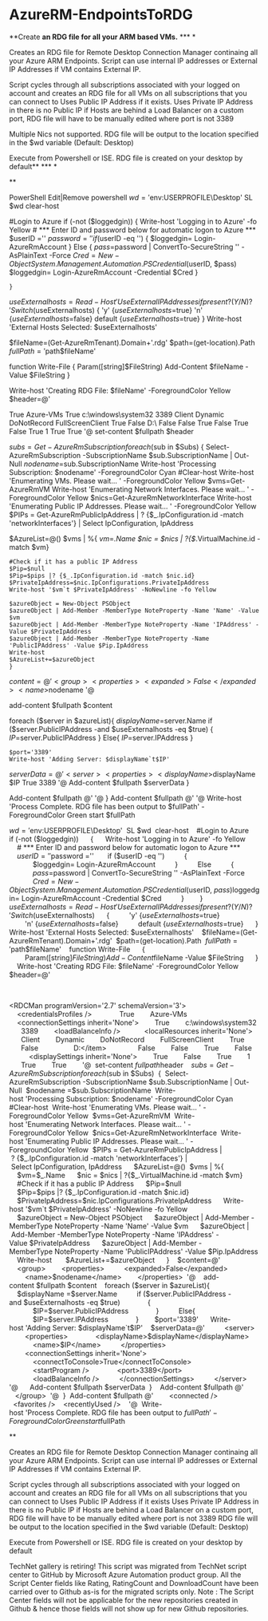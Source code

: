 ﻿AzureRM-EndpointsToRDG
======================

            
**Create **an RDG file for all your ARM based VMs.** *** *

Creates an RDG file for Remote Desktop Connection Manager continaing all your Azure ARM Endpoints. Script can use internal IP addresses or External IP Addresses if VM contains External IP.


Script cycles through all subscriptions associated with your logged on account and creates an RDG file for all VMs on all subscriptions that you can connect to
Uses Public IP Address if it exists. Uses Private IP Address in there is no Public IP
if Hosts are behind a Load Balancer on a custom port, RDG file will have to be manually edited where port is not 3389


Multiple Nics not supported.
RDG file will be output to the location specified in the $wd variable (Default: Desktop)



Execute from Powershell or ISE. RDG file is created on your desktop by default** *** *

**


PowerShell
Edit|Remove
powershell
$wd='$env:USERPROFILE\Desktop'
SL $wd
clear-host

#Login to Azure
if (-not ($loggedgin))
    {
    Write-host 'Logging in to Azure' -fo Yellow
    # *** Enter ID and password below for automatic logon to Azure ***
    $userID =''
    $password ='' 
    if ($userID -eq '')
        {
            $loggedgin= Login-AzureRmAccount
        }
        Else
        {
            $pass=$password | ConvertTo-SecureString '' -AsPlainText -Force
            $Cred = New-Object System.Management.Automation.PSCredential($userID, $pass)
            $loggedgin= Login-AzureRmAccount -Credential $Cred
        }

    }


$useExternalhosts = Read-Host 'Use External IP Addresses if present?(Y/N)?' 
Switch ($useExternalhosts)
    {
        'y' {$useExternalhosts =$true}
        'n' {$useExternalhosts =$false}
        default {$useExternalhosts =$true}
    }
Write-host 'External Hosts Selected: $useExternalhosts'

$fileName=(Get-AzureRmTenant).Domain+'.rdg'
$path=(get-location).Path
$fullPath='$path\$fileName'

function Write-File
    {
        Param([string]$FileString)
        Add-Content $fileName -Value $FileString
    }


Write-host 'Creating RDG File: $fileName' -ForegroundColor Yellow 
$header=@'
<?xml version='1.0' encoding='utf-8'?>
<RDCMan programVersion='2.7' schemaVersion='3'>
  <file>
    <credentialsProfiles />
    <properties>
      <expanded>True</expanded>
      <name>Azure-VMs</name>
    </properties>
    <connectionSettings inherit='None'>
      <connectToConsole>True</connectToConsole>
      <workingDir>c:\windows\system32</workingDir>
      <port>3389</port>
      <loadBalanceInfo />
    </connectionSettings>
    <localResources inherit='None'>
      <audioRedirection>Client</audioRedirection>
      <audioRedirectionQuality>Dynamic</audioRedirectionQuality>
      <audioCaptureRedirection>DoNotRecord</audioCaptureRedirection>
      <keyboardHook>FullScreenClient</keyboardHook>
      <redirectClipboard>True</redirectClipboard>
      <redirectDrives>False</redirectDrives>
      <redirectDrivesList>
        <item>D:\</item>
      </redirectDrivesList>
      <redirectPrinters>False</redirectPrinters>
      <redirectPorts>False</redirectPorts>
      <redirectSmartCards>True</redirectSmartCards>
      <redirectPnpDevices>False</redirectPnpDevices>
    </localResources>
    <displaySettings inherit='None'>
      <liveThumbnailUpdates>True</liveThumbnailUpdates>
      <allowThumbnailSessionInteraction>False</allowThumbnailSessionInteraction>
      <showDisconnectedThumbnails>True</showDisconnectedThumbnails>
      <thumbnailScale>1</thumbnailScale>
      <smartSizeDockedWindows>True</smartSizeDockedWindows>
      <smartSizeUndockedWindows>True</smartSizeUndockedWindows>
    </displaySettings>
'@
set-content $fullpath $header

$subs=Get-AzureRmSubscription
foreach ($sub in $Subs)
{
Select-AzureRmSubscription -SubscriptionName $sub.SubscriptionName | Out-Null
$nodename =$sub.SubscriptionName
Write-host 'Processing Subscription: $nodename' -ForegroundColor Cyan
#Clear-host
Write-host 'Enumerating VMs. Please wait... ' -ForegroundColor Yellow
$vms=Get-AzureRmVM
Write-host 'Enumerating Network Interfaces. Please wait... ' -ForegroundColor Yellow
$nics=Get-AzureRmNetworkInterface
Write-host 'Enumerating Public IP Addresses. Please wait... ' -ForegroundColor Yellow
$PIPs = Get-AzureRmPublicIpAddress | ? {$_.IpConfiguration.id -match 'networkInterfaces'} | Select IpConfiguration, IpAddress


$AzureList=@()
$vms | %{
    $vm=$_.Name
    $nic = $nics | ?{$_.VirtualMachine.id -match $vm} 

    #Check if it has a public IP Address
    $Pip=$null
    $Pip=$pips |? {$_.IpConfiguration.id -match $nic.id}
    $PrivateIpAddress=$nic.IpConfigurations.PrivateIpAddress
    Write-host '$vm`t $PrivateIpAddress' -NoNewline -fo Yellow

    $azureObject = New-Object PSObject
    $azureObject | Add-Member -MemberType NoteProperty -Name 'Name' -Value $vm
    $azureObject | Add-Member -MemberType NoteProperty -Name 'IPAddress' -Value $PrivateIpAddress
    $azureObject | Add-Member -MemberType NoteProperty -Name 'PublicIPAddress' -Value $Pip.IpAddress
    Write-host 
    $AzureList+=$azureObject
    }

$content=@'
    <group>
      <properties>
        <expanded>False</expanded>
        <name>$nodename</name>
      </properties>
'@

add-content $fullpath $content

foreach ($server in $azureList){
    $displayName =$server.Name
        if ($server.PublicIPAddress -and $useExternalhosts -eq $true)
            {
            $IP=$server.PublicIPAddress
            }
        Else{
            $IP=$server.IPAddress
            }

    $port='3389'
    Write-host 'Adding Server: $displayName`t$IP'

$serverData=@'
        <server>
        <properties>
            <displayName>$displayName</displayName>
            <name>$IP</name>
        </properties>
        <connectionSettings inherit='None'>
            <connectToConsole>True</connectToConsole>
            <startProgram />
            <port>3389</port>
            <loadBalanceInfo />
        </connectionSettings>
        </server>
'@
    Add-content $fullpath $serverData
}

Add-content $fullpath @'
   </group>
'@
}
Add-content $fullpath @'
  </file>
  <connected />
  <favorites />
  <recentlyUsed />
</RDCMan>
'@
Write-host 'Process Complete. RDG file has been output to $fullPath' -ForegroundColor Green
start $fullPath


$wd='$env:USERPROFILE\Desktop' 
SL $wd 
clear-host 
 
#Login to Azure 
if (-not ($loggedgin)) 
    { 
    Write-host 'Logging in to Azure' -fo Yellow 
    # *** Enter ID and password below for automatic logon to Azure *** 
    $userID ='' 
    $password =''  
    if ($userID -eq '') 
        { 
            $loggedgin= Login-AzureRmAccount 
        } 
        Else 
        { 
            $pass=$password | ConvertTo-SecureString '' -AsPlainText -Force 
            $Cred = New-Object System.Management.Automation.PSCredential($userID, $pass) 
            $loggedgin= Login-AzureRmAccount -Credential $Cred 
        } 
 
    } 
 
 
$useExternalhosts = Read-Host 'Use External IP Addresses if present?(Y/N)?'  
Switch ($useExternalhosts) 
    { 
        'y' {$useExternalhosts =$true} 
        'n' {$useExternalhosts =$false} 
        default {$useExternalhosts =$true} 
    } 
Write-host 'External Hosts Selected: $useExternalhosts' 
 
$fileName=(Get-AzureRmTenant).Domain+'.rdg' 
$path=(get-location).Path 
$fullPath='$path\$fileName' 
 
function Write-File 
    { 
        Param([string]$FileString) 
        Add-Content $fileName -Value $FileString 
    } 
 
 
Write-host 'Creating RDG File: $fileName' -ForegroundColor Yellow  
$header=@' 
<?xml version='1.0' encoding='utf-8'?> 
<RDCMan programVersion='2.7' schemaVersion='3'> 
  <file> 
    <credentialsProfiles /> 
    <properties> 
      <expanded>True</expanded> 
      <name>Azure-VMs</name> 
    </properties> 
    <connectionSettings inherit='None'> 
      <connectToConsole>True</connectToConsole> 
      <workingDir>c:\windows\system32</workingDir> 
      <port>3389</port> 
      <loadBalanceInfo /> 
    </connectionSettings> 
    <localResources inherit='None'> 
      <audioRedirection>Client</audioRedirection> 
      <audioRedirectionQuality>Dynamic</audioRedirectionQuality> 
      <audioCaptureRedirection>DoNotRecord</audioCaptureRedirection> 
      <keyboardHook>FullScreenClient</keyboardHook> 
      <redirectClipboard>True</redirectClipboard> 
      <redirectDrives>False</redirectDrives> 
      <redirectDrivesList> 
        <item>D:\</item> 
      </redirectDrivesList> 
      <redirectPrinters>False</redirectPrinters> 
      <redirectPorts>False</redirectPorts> 
      <redirectSmartCards>True</redirectSmartCards> 
      <redirectPnpDevices>False</redirectPnpDevices> 
    </localResources> 
    <displaySettings inherit='None'> 
      <liveThumbnailUpdates>True</liveThumbnailUpdates> 
      <allowThumbnailSessionInteraction>False</allowThumbnailSessionInteraction> 
      <showDisconnectedThumbnails>True</showDisconnectedThumbnails> 
      <thumbnailScale>1</thumbnailScale> 
      <smartSizeDockedWindows>True</smartSizeDockedWindows> 
      <smartSizeUndockedWindows>True</smartSizeUndockedWindows> 
    </displaySettings> 
'@ 
set-content $fullpath $header 
 
$subs=Get-AzureRmSubscription 
foreach ($sub in $Subs) 
{ 
Select-AzureRmSubscription -SubscriptionName $sub.SubscriptionName | Out-Null 
$nodename =$sub.SubscriptionName 
Write-host 'Processing Subscription: $nodename' -ForegroundColor Cyan 
#Clear-host 
Write-host 'Enumerating VMs. Please wait... ' -ForegroundColor Yellow 
$vms=Get-AzureRmVM 
Write-host 'Enumerating Network Interfaces. Please wait... ' -ForegroundColor Yellow 
$nics=Get-AzureRmNetworkInterface 
Write-host 'Enumerating Public IP Addresses. Please wait... ' -ForegroundColor Yellow 
$PIPs = Get-AzureRmPublicIpAddress | ? {$_.IpConfiguration.id -match 'networkInterfaces'} | Select IpConfiguration, IpAddress 
 
 
$AzureList=@() 
$vms | %{ 
    $vm=$_.Name 
    $nic = $nics | ?{$_.VirtualMachine.id -match $vm}  
 
    #Check if it has a public IP Address 
    $Pip=$null 
    $Pip=$pips |? {$_.IpConfiguration.id -match $nic.id} 
    $PrivateIpAddress=$nic.IpConfigurations.PrivateIpAddress 
    Write-host '$vm`t $PrivateIpAddress' -NoNewline -fo Yellow 
 
    $azureObject = New-Object PSObject 
    $azureObject | Add-Member -MemberType NoteProperty -Name 'Name' -Value $vm 
    $azureObject | Add-Member -MemberType NoteProperty -Name 'IPAddress' -Value $PrivateIpAddress 
    $azureObject | Add-Member -MemberType NoteProperty -Name 'PublicIPAddress' -Value $Pip.IpAddress 
    Write-host  
    $AzureList+=$azureObject 
    } 
 
$content=@' 
    <group> 
      <properties> 
        <expanded>False</expanded> 
        <name>$nodename</name> 
      </properties> 
'@ 
 
add-content $fullpath $content 
 
foreach ($server in $azureList){ 
    $displayName =$server.Name 
        if ($server.PublicIPAddress -and $useExternalhosts -eq $true) 
            { 
            $IP=$server.PublicIPAddress 
            } 
        Else{ 
            $IP=$server.IPAddress 
            } 
 
    $port='3389' 
    Write-host 'Adding Server: $displayName`t$IP' 
 
$serverData=@' 
        <server> 
        <properties> 
            <displayName>$displayName</displayName> 
            <name>$IP</name> 
        </properties> 
        <connectionSettings inherit='None'> 
            <connectToConsole>True</connectToConsole> 
            <startProgram /> 
            <port>3389</port> 
            <loadBalanceInfo /> 
        </connectionSettings> 
        </server> 
'@ 
    Add-content $fullpath $serverData 
} 
 
Add-content $fullpath @' 
   </group> 
'@ 
} 
Add-content $fullpath @' 
  </file> 
  <connected /> 
  <favorites /> 
  <recentlyUsed /> 
</RDCMan> 
'@ 
Write-host 'Process Complete. RDG file has been output to $fullPath' -ForegroundColor Green 
start $fullPath 




**

Creates an RDG file for Remote Desktop Connection Manager continaing all your Azure ARM Endpoints. Script can use internal IP addresses or External IP Addresses if VM contains External IP.


Script cycles through all subscriptions associated with your logged on account and creates an RDG file for all VMs on all subscriptions that you can connect to
Uses Public IP Address if it exists
Uses Private IP Address in there is no Public IP
if Hosts are behind a Load Balancer on a custom port, RDG file will have to be manually edited where port is not 3389
RDG file will be output to the location specified in the $wd variable (Default: Desktop)



Execute from Powershell or ISE. RDG file is created on your desktop by default






        
    
TechNet gallery is retiring! This script was migrated from TechNet script center to GitHub by Microsoft Azure Automation product group. All the Script Center fields like Rating, RatingCount and DownloadCount have been carried over to Github as-is for the migrated scripts only. Note : The Script Center fields will not be applicable for the new repositories created in Github & hence those fields will not show up for new Github repositories.
